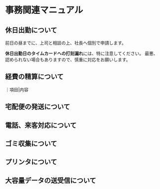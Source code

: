 # 事務関連マニュアル
## 休日出勤について
前日の昼までに、上司と相談の上、社長へ個別で申請します。

**休日出勤日のタイムカードへの打刻漏れ**には、特に注意してください。
最悪、認められない場合もありますので、慎重に対応をお願いします。

## 経費の精算について
｜項目|内容

## 宅配便の発送について
## 電話、来客対応について
## ゴミ収集について
## プリンタについて
## 大容量データの送受信について
